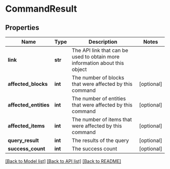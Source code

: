 # CommandResult

## Properties
Name | Type | Description | Notes
------------ | ------------- | ------------- | -------------
**link** | **str** | The API link that can be used to obtain more information about this object | 
**affected_blocks** | **int** | The number of blocks that were affected by this command | [optional] 
**affected_entities** | **int** | The number of entities that were affected by this command | [optional] 
**affected_items** | **int** | The number of items that were affected by this command | [optional] 
**query_result** | **int** | The results of the query | [optional] 
**success_count** | **int** | The success count | [optional] 

[[Back to Model list]](../README.md#documentation-for-models) [[Back to API list]](../README.md#documentation-for-api-endpoints) [[Back to README]](../README.md)



